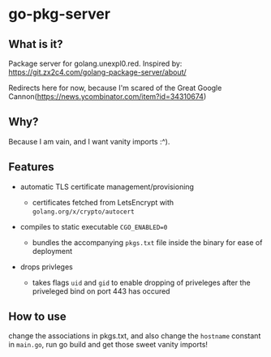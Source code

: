 # go-pkg-server


## What is it?

Package server for golang.unexpl0.red.
Inspired by: https://git.zx2c4.com/golang-package-server/about/


Redirects here for now, because I'm scared of the Great Google Cannon(https://news.ycombinator.com/item?id=34310674)


## Why?
Because I am vain, and I want vanity imports :^).

## Features

- automatic TLS certificate management/provisioning
  - certificates fetched from LetsEncrypt with `golang.org/x/crypto/autocert`

- compiles to static executable `CGO_ENABLED=0`
  - bundles the accompanying `pkgs.txt` file inside the binary for ease of deployment

- drops privleges
  - takes flags `uid` and `gid` to enable dropping of priveleges after the priveleged bind on port 443 has occured

## How to use

change the associations in pkgs.txt, and also change the `hostname` constant in `main.go`, run go build and get those sweet vanity imports!

